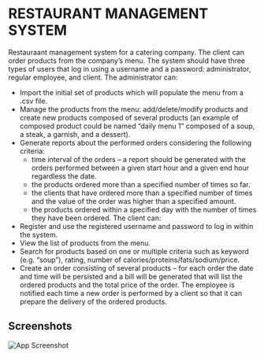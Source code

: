 
# RESTAURANT MANAGEMENT SYSTEM
Restauraant management system for a catering company. The client can
order products from the company’s menu. The system should have three types of users that log in
using a username and a password: administrator, regular employee, and client.
The administrator can:


- Import the initial set of products which will populate the menu from a .csv file.
- Manage the products from the menu: add/delete/modify products and create new products composed of several products (an example of composed product could be named “daily menu 1” composed of a soup, a steak, a garnish, and a dessert).
- Generate reports about the performed orders considering the following criteria:
    - time interval of the orders – a report should be generated with the orders performed between a given start hour and a given end hour regardless the date.
    - the products ordered more than a specified number of times so far.
    - the clients that have ordered more than a specified number of times and the value of the order was higher than a specified amount.
    - the products ordered within a specified day with the number of times they have been ordered.
The client can:
- Register and use the registered username and password to log in within the system.
- View the list of products from the menu.
- Search for products based on one or multiple criteria such as keyword (e.g. “soup”), rating, number of calories/proteins/fats/sodium/price.
- Create an order consisting of several products – for each order the date and time will be persisted and a bill will be generated that will list the ordered products and the total price of the order.
The employee is notified each time a new order is performed by a client so that it can prepare the
delivery of the ordered products.

## Screenshots

![App Screenshot](https://i.imgur.com/uXOpLuf.png)

